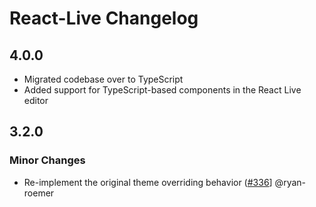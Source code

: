 # React-Live Changelog

## 4.0.0

* Migrated codebase over to TypeScript
* Added support for TypeScript-based components in the React Live editor

## 3.2.0

### Minor Changes

* Re-implement the original theme overriding behavior ([#336](https://github.com/FormidableLabs/react-live/pull/336)] @ryan-roemer

